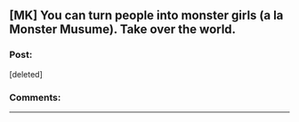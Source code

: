 ## [MK] You can turn people into monster girls (a la Monster Musume). Take over the world.

### Post:

[deleted]

### Comments:

---

